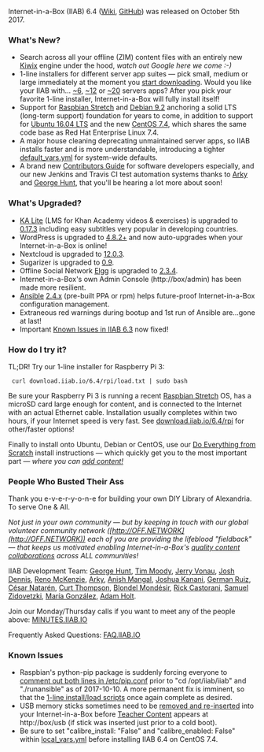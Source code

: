 Internet-in-a-Box (IIAB) 6.4 ([Wiki](http://wiki.iiab.io/6.4), [GitHub](https://github.com/iiab/iiab/milestone/1?closed=1)) was released on October 5th 2017.

### What's New?

* Search across all your offline (ZIM) content files with an entirely new [Kiwix](http://www.kiwix.org/) engine under the hood, _watch out Google here we come :-)_
* 1-line installers for different server app suites &mdash; pick small, medium or large immediately at the moment you [start downloading](http://download.iiab.io/6.4/rpi/README.html).  Would you like your IIAB with... [~6](http://wiki.laptop.org/go/IIAB/local_vars_min.yml), [~12](http://wiki.laptop.org/go/IIAB/local_vars.yml) or [~20](http://wiki.laptop.org/go/IIAB/local_vars_big.yml) servers apps?  After you pick your favorite 1-line installer, Internet-in-a-Box will fully install itself!
* Support for [Raspbian Stretch](https://www.raspberrypi.org/blog/raspbian-stretch/) and [Debian 9.2](https://www.debian.org/News/2017/20171007) anchoring a solid LTS (long-term support) foundation for years to come, in addition to support for [Ubuntu 16.04 LTS](http://releases.ubuntu.com/16.04/) and the new [CentOS 7.4](https://wiki.centos.org/Manuals/ReleaseNotes/CentOS7.1708), which shares the same code base as Red Hat Enterprise Linux 7.4.
* A major house cleaning deprecating unmaintained server apps, so IIAB installs faster and is more understandable, introducing a tighter [default_vars.yml](https://github.com/iiab/iiab/blob/master/vars/default_vars.yml) for system-wide defaults.
* A brand new [Contributors Guide](https://github.com/iiab/iiab/wiki/IIAB-Contributors-Guide) for software developers especially, and our new Jenkins and Travis CI test automation systems thanks to [Arky](https://github.com/arky) and [George Hunt](https://github.com/georgejhunt/), that you'll be hearing a lot more about soon!

### What's Upgraded?

* [KA Lite](http://ka-lite.readthedocs.io/en/latest/installguide/release_notes.html) (LMS for Khan Academy videos & exercises) is upgraded to [0.17.3](https://github.com/learningequality/ka-lite/releases) including easy subtitles very popular in developing countries.
* WordPress is upgraded to [4.8.2+](https://wordpress.org/news/2017/09/wordpress-4-8-2-security-and-maintenance-release/) and now auto-upgrades when your Internet-in-a-Box is online!
* Nextcloud is upgraded to [12.0.3](https://nextcloud.com/changelog/).
* Sugarizer is upgraded to [0.9](http://lists.sugarlabs.org/archive/iaep/2017-September/020080.html).
* Offline Social Network [Elgg](http://learn.elgg.org/en/2.3/) is upgraded to [2.3.4](https://github.com/Elgg/Elgg/blob/2.3.4/CHANGELOG.md).
* Internet-in-a-Box's own Admin Console (http://box/admin) has been made more resilient.
* [Ansible](https://en.wikipedia.org/wiki/Ansible_(software)) [2.4.x](http://docs.ansible.com/ansible/latest/roadmap/ROADMAP_2_4.html) (pre-built PPA or rpm) helps future-proof Internet-in-a-Box configuration management.
* Extraneous red warnings during bootup and 1st run of Ansible are...gone at last!
* Important [Known Issues in IIAB 6.3](https://github.com/iiab/iiab/wiki/IIAB-6.3-Release-Notes#known-issues) now fixed!

### How do I try it?

TL;DR!  Try our 1-line installer for Raspberry Pi 3:

     curl download.iiab.io/6.4/rpi/load.txt | sudo bash

Be sure your Raspberry Pi 3 is running a recent [Raspbian Stretch](https://www.raspberrypi.org/downloads/raspbian/) OS, has a microSD card large enough for content, and is connected to the Internet with an actual Ethernet cable.  Installation usually completes within two hours, if your Internet speed is very fast.  See [download.iiab.io/6.4/rpi](http://download.iiab.io/6.4/rpi/README.html) for other/faster options!

Finally to install onto Ubuntu, Debian or CentOS, use our [Do Everything from Scratch](https://github.com/iiab/iiab/wiki/IIAB-Installation#do-everything-from-scratch) install instructions &mdash; which quickly get you to the most important part &mdash; _where you can [add content!](https://github.com/iiab/iiab/wiki/IIAB-Installation#add-content)_

### People Who Busted Their Ass

Thank you e-v-e-r-y-o-n-e for building your own DIY Library of Alexandria.  To serve One & All.

_Not just in your own community &mdash; but by keeping in touch with our global volunteer community network ([http://OFF.NETWORK](http://OFF.NETWORK)) each of you are providing the lifeblood "fieldback" &mdash; that keeps us motivated enabling Internet-in-a-Box's [quality content collaborations](http://boxing.team) across ALL communities!_

IIAB Development Team: [George Hunt](https://github.com/georgejhunt/), [Tim Moody](https://www.youtube.com/watch?v=kHdMC8lhpjM&t=2036s), [Jerry Vonau](https://github.com/jvonau), [Josh Dennis](http://100schools.org/), [Reno McKenzie](http://renomckenzie.com/), [Arky](https://github.com/arky), [Anish Mangal](https://bhagmalpur.wordpress.com/author/anishmangal2002/), [Joshua Kanani](https://www.linkedin.com/in/joshua-kanani-32536a12a), [German Ruiz](https://twitter.com/germanrs), [César Natarén](https://www.linkedin.com/in/nataren), [Curt Thompson](https://www.linkedin.com/in/curt-thompson-1935a165), [Blondel Mondésir](https://github.com/deldesir), [Rick Castorani](https://www.seedsforprogress.org/), [Samuel Zidovetzki](http://www.mountsinai.org/profiles/samuel-zidovetzki), [María González](https://sipa.columbia.edu/news/project-examines-value-new-information-resource-medical-providers-rural-latin-america), [Adam Holt](https://www.socallinuxexpo.org/scale/15x/presentations/internet-box).

Join our Monday/Thursday calls if you want to meet any of the people above: [MINUTES.IIAB.IO](http://MINUTES.IIAB.IO)

Frequently Asked Questions: [FAQ.IIAB.IO](http://FAQ.IIAB.IO)

### Known Issues

* Raspbian's python-pip package is suddenly forcing everyone to [comment out both lines in /etc/pip.conf](https://github.com/iiab/iiab/issues/392#issuecomment-335854969) prior to "cd /opt/iiab/iiab" and "./runansible" as of 2017-10-10.  A more permanent fix is imminent, so that the [1-line install/load scripts](http://download.iiab.io/6.4/rpi/) once again complete as desired.
* USB memory sticks sometimes need to be [removed and re-inserted](https://github.com/iiab/iiab/issues/329#issuecomment-333330362) into your Internet-in-a-Box before [Teacher Content](http://wiki.laptop.org/go/IIAB/FAQ#Can_teachers_display_their_own_content.3F) appears at http://box/usb (if stick was inserted just prior to a cold boot).
* Be sure to set "calibre_install: "False" and "calibre_enabled: False" within [local_vars.yml](http://wiki.laptop.org/go/IIAB/local_vars.yml) before installing IIAB 6.4 on CentOS 7.4.